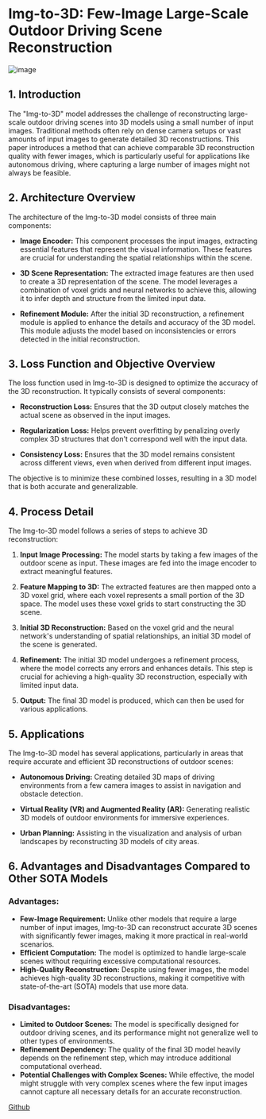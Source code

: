 # Img-to-3D: Few-Image Large-Scale Outdoor Driving Scene Reconstruction

![image](https://github.com/user-attachments/assets/a3c6641d-64d5-4217-911e-17d21517bf13)

## 1. Introduction
The "Img-to-3D" model addresses the challenge of reconstructing large-scale outdoor driving scenes into 3D models using a small number of input images. Traditional methods often rely on dense camera setups or vast amounts of input images to generate detailed 3D reconstructions. This paper introduces a method that can achieve comparable 3D reconstruction quality with fewer images, which is particularly useful for applications like autonomous driving, where capturing a large number of images might not always be feasible.

## 2. Architecture Overview
The architecture of the Img-to-3D model consists of three main components:

- **Image Encoder:** This component processes the input images, extracting essential features that represent the visual information. These features are crucial for understanding the spatial relationships within the scene.
  
- **3D Scene Representation:** The extracted image features are then used to create a 3D representation of the scene. The model leverages a combination of voxel grids and neural networks to achieve this, allowing it to infer depth and structure from the limited input data.

- **Refinement Module:** After the initial 3D reconstruction, a refinement module is applied to enhance the details and accuracy of the 3D model. This module adjusts the model based on inconsistencies or errors detected in the initial reconstruction.

## 3. Loss Function and Objective Overview
The loss function used in Img-to-3D is designed to optimize the accuracy of the 3D reconstruction. It typically consists of several components:

- **Reconstruction Loss:** Ensures that the 3D output closely matches the actual scene as observed in the input images.
  
- **Regularization Loss:** Helps prevent overfitting by penalizing overly complex 3D structures that don't correspond well with the input data.
  
- **Consistency Loss:** Ensures that the 3D model remains consistent across different views, even when derived from different input images.

The objective is to minimize these combined losses, resulting in a 3D model that is both accurate and generalizable.

## 4. Process Detail
The Img-to-3D model follows a series of steps to achieve 3D reconstruction:

1. **Input Image Processing:** The model starts by taking a few images of the outdoor scene as input. These images are fed into the image encoder to extract meaningful features.

2. **Feature Mapping to 3D:** The extracted features are then mapped onto a 3D voxel grid, where each voxel represents a small portion of the 3D space. The model uses these voxel grids to start constructing the 3D scene.

3. **Initial 3D Reconstruction:** Based on the voxel grid and the neural network's understanding of spatial relationships, an initial 3D model of the scene is generated.

4. **Refinement:** The initial 3D model undergoes a refinement process, where the model corrects any errors and enhances details. This step is crucial for achieving a high-quality 3D reconstruction, especially with limited input data.

5. **Output:** The final 3D model is produced, which can then be used for various applications.

## 5. Applications
The Img-to-3D model has several applications, particularly in areas that require accurate and efficient 3D reconstructions of outdoor scenes:

- **Autonomous Driving:** Creating detailed 3D maps of driving environments from a few camera images to assist in navigation and obstacle detection.
  
- **Virtual Reality (VR) and Augmented Reality (AR):** Generating realistic 3D models of outdoor environments for immersive experiences.

- **Urban Planning:** Assisting in the visualization and analysis of urban landscapes by reconstructing 3D models of city areas.

## 6. Advantages and Disadvantages Compared to Other SOTA Models

### Advantages:
- **Few-Image Requirement:** Unlike other models that require a large number of input images, Img-to-3D can reconstruct accurate 3D scenes with significantly fewer images, making it more practical in real-world scenarios.
- **Efficient Computation:** The model is optimized to handle large-scale scenes without requiring excessive computational resources.
- **High-Quality Reconstruction:** Despite using fewer images, the model achieves high-quality 3D reconstructions, making it competitive with state-of-the-art (SOTA) models that use more data.

### Disadvantages:
- **Limited to Outdoor Scenes:** The model is specifically designed for outdoor driving scenes, and its performance might not generalize well to other types of environments.
- **Refinement Dependency:** The quality of the final 3D model heavily depends on the refinement step, which may introduce additional computational overhead.
- **Potential Challenges with Complex Scenes:** While effective, the model might struggle with very complex scenes where the few input images cannot capture all necessary details for an accurate reconstruction.

[Github](https://github.com/continental/6Img-to-3D)
